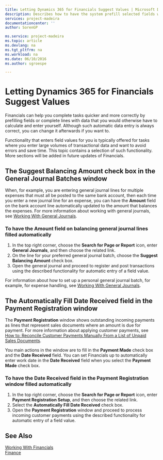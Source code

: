 ```yaml
---
title: Letting Dynamics 365 for Financials Suggest Values | Microsoft Docs
description: Describes how to have the system prefill selected fields with values that you would otherwise calculate and fill manually.
services: project-madeira
documentationcenter: ''
author: SorenGP

ms.service: project-madeira
ms.topic: article
ms.devlang: na
ms.tgt_pltfrm: na
ms.workload: na
ms.date: 06/10/2016
ms.author: sgroespe

---
```

# Letting Dynamics 365 for Financials Suggest Values
Financials can help you complete tasks quicker and more correctly by prefilling fields or complete lines with data that you would otherwise have to calculate and enter yourself. Although such automatic data entry is always correct, you can change it afterwards if you want to.

Functionality that enters field values for you is typically offered for tasks where you enter large volumes of transactional data and want to avoid errors and save time. This topic contains a selection of such functionality. More sections will be added in future updates of Financials.

## The **Suggest Balancing Amount** check box in the **General Journal Batches** window
When, for example, you are entering general journal lines for multiple expenses that must all be posted to the same bank account, then each time you enter a new journal line for an expense, you can have the **Amount** field on the bank account line automatically updated to the amount that balances the expenses. For more information about working with general journals, see [Working With General Journals](ui-work-general-journals.md).

### To have the **Amount** field on balancing general journal lines filled automatically
1. In the top right corner, choose the **Search for Page or Report** icon, enter **General Journals**, and then choose the related link.
2. On the line for your preferred general journal batch, choose the **Suggest Balancing Amount** check box.
3. Open the general journal and proceed to register and post transactions using the described functionality for automatic entry of a field value.       

For information about how to set up a personal general journal batch, for example, for expense handling, see [Working With General Journals](ui-work-general-journals.md).

## The **Automatically Fill Date Received** field in the **Payment Registration** window
The **Payment Registration** window shows outstanding incoming payments as lines that represent sales documents where an amount is due for payment. For more information about applying customer payments, see [How to: Reconcile Customer Payments Manually From a List of Unpaid Sales Documents](receivables-how-reconcile-customer-payments-list-unpaid-sales-documents.md).

You main actions in the window are to fill in the **Payment Made** check box and the **Date Received** field. You can set Financials up to automatically enter work date in the **Date Received** field when you select the **Payment Made** check box.

### To have the **Date Received** field in the **Payment Registration** window filled automatically
1. In the top right corner, choose the **Search for Page or Report** icon, enter **Payment Registration Setup**, and then choose the related link.
2. Select the **Automatically Fill Date Received** check box.
3. Open the **Payment Registration** window and proceed to process incoming customer payments using the described functionality for automatic entry of a field value.

## See Also
[Working With Financials](ui-work-product.md)  
[Finance](Finance.md)

